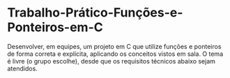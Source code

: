# Trabalho-Prático-Funções-e-Ponteiros-em-C
Desenvolver, em equipes, um projeto em C que utilize funções e ponteiros de forma correta e explícita, aplicando os conceitos vistos em sala. O tema é livre (o grupo escolhe), desde que os requisitos técnicos abaixo sejam atendidos.
